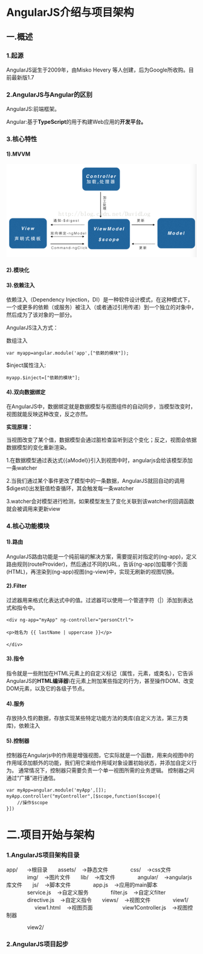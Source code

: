 


# AngularJS介绍与项目架构

## 一.概述

### 1.起源

AngularJS诞生于2009年，由Misko Hevery 等人创建，后为Google所收购。目前最新版1.7

### 2.AngularJS与Angular的区别

AngularJS:前端框架。

Angular:基于**TypeScript**的用于构建Web应用的**开发平台。**

### 3.核心特性

#### 1\).MVVM

![](/assets/mvvm.png)

#### 2\).模块化
#### 3\).依赖注入

依赖注入（Dependency Injection，DI）是一种软件设计模式，在这种模式下，一个或更多的依赖（或服务）被注入（或者通过引用传递）到一个独立的对象中，然后成为了该对象的一部分。

AngularJS注入方式：

数组注入

```
var myapp=angular.module('app',["依赖的模块"]);
```

$inject属性注入:

```
myapp.$inject=["依赖的模块"];
```

#### 4\).双向数据绑定

在AngularJS中，数据绑定就是数据模型与视图组件的自动同步，当模型改变时，视图就能反映这种改变，反之亦然。

**实现原理：**

当视图改变了某个值，数据模型会通过脏检查监听到这个变化；反之，视图会依据数据模型的变化重新渲染。

1.在数据模型通过表达式{{aModel}}引入到视图中时，angularjs会给该模型添加一条watcher

2.当我们通过某个事件更改了模型中的一条数据，AngularJS就回自动的调用$digest\(\)出发脏值检查循环，其会触发每一条watcher

3.watcher会对模型进行检测，如果模型发生了变化关联到该watcher的回调函数就会被调用来更新view

### 4.核心功能模块

#### 1\).路由

AngularJS路由功能是一个纯前端的解决方案，需要提前对指定的\(ng-app\)，定义路由规则\(routeProvider\)，然后通过不同的URL，告诉\(ng-app\)加载哪个页面\(HTML\)，再渲染到\(ng-app\)视图\(ng-view\)中，实现无刷新的视图切换。

#### 2\).Filter

过滤器用来格式化表达式中的值。过滤器可以使用一个管道字符（\|）添加到表达式和指令中。


```
<div ng-app="myApp" ng-controller="personCtrl">

<p>姓名为 {{ lastName | uppercase }}</p>

</div>

```


#### 3\).指令

指令就是一些附加在HTML元素上的自定义标记（属性，元素，或类名），它告诉AngularJS的**HTML编译器**\在元素上附加某些指定的行为，甚至操作DOM、改变DOM元素，以及它的各级子节点。

#### 4\).服务

存放持久性的数据，存放实现某些特定功能方法的类库\(自定义方法，第三方类库\)，依赖注入

#### 5\).控制器


控制器在Angularjs中的作用是增强视图，它实际就是一个函数，用来向视图中的作用域添加额外的功能，我们用它来给作用域对象设置初始状态，并添加自定义行为。
通常情况下，控制器只需要负责一个单一视图所需的业务逻辑。
控制器之间通过“广播”进行通信。


```
var myApp=angular.module('myApp',[]);
myApp.controller("myController",[$scope,function($scope){
    //操作$scope
}])
```



# 二.项目开始与架构

### 1.AngularJS项目架构目录
app/  &nbsp;&nbsp;&nbsp;&nbsp; ->根目录
&nbsp;&nbsp;&nbsp;&nbsp;&nbsp;&nbsp;assets/&nbsp;&nbsp;&nbsp;&nbsp;->静态文件
&nbsp;&nbsp;&nbsp;&nbsp;&nbsp;&nbsp;&nbsp;&nbsp;&nbsp;&nbsp;&nbsp;&nbsp;&nbsp;&nbsp;css/&nbsp;&nbsp;&nbsp;&nbsp;->css文件
&nbsp;&nbsp;&nbsp;&nbsp;&nbsp;&nbsp;&nbsp;&nbsp;&nbsp;&nbsp;&nbsp;&nbsp;&nbsp;&nbsp;img/&nbsp;&nbsp;&nbsp;&nbsp;->图片文件
&nbsp;&nbsp;&nbsp;&nbsp;&nbsp;&nbsp;lib/&nbsp;&nbsp;&nbsp;&nbsp;->库文件
&nbsp;&nbsp;&nbsp;&nbsp;&nbsp;&nbsp;&nbsp;&nbsp;&nbsp;&nbsp;&nbsp;&nbsp;&nbsp;&nbsp;angular/&nbsp;&nbsp;&nbsp;&nbsp;->angularjs库文件
&nbsp;&nbsp;&nbsp;&nbsp;&nbsp;&nbsp;js/&nbsp;&nbsp;&nbsp;&nbsp;->脚本文件
&nbsp;&nbsp;&nbsp;&nbsp;&nbsp;&nbsp;&nbsp;&nbsp;&nbsp;&nbsp;&nbsp;&nbsp;&nbsp;&nbsp;app.js&nbsp;&nbsp;&nbsp;&nbsp;->应用的main脚本
&nbsp;&nbsp;&nbsp;&nbsp;&nbsp;&nbsp;&nbsp;&nbsp;&nbsp;&nbsp;&nbsp;&nbsp;&nbsp;&nbsp;service.js&nbsp;&nbsp;&nbsp;&nbsp;->自定义服务
&nbsp;&nbsp;&nbsp;&nbsp;&nbsp;&nbsp;&nbsp;&nbsp;&nbsp;&nbsp;&nbsp;&nbsp;&nbsp;&nbsp;filter.js&nbsp;&nbsp;&nbsp;&nbsp;->自定义filter
&nbsp;&nbsp;&nbsp;&nbsp;&nbsp;&nbsp;&nbsp;&nbsp;&nbsp;&nbsp;&nbsp;&nbsp;&nbsp;&nbsp;directive.js&nbsp;&nbsp;&nbsp;&nbsp;->自定义指令
&nbsp;&nbsp;&nbsp;&nbsp;&nbsp;&nbsp;views/&nbsp;&nbsp;&nbsp;&nbsp;->视图文件
&nbsp;&nbsp;&nbsp;&nbsp;&nbsp;&nbsp;&nbsp;&nbsp;&nbsp;&nbsp;&nbsp;&nbsp;&nbsp;&nbsp;view1/&nbsp;&nbsp;&nbsp;&nbsp;
&nbsp;&nbsp;&nbsp;&nbsp;&nbsp;&nbsp;&nbsp;&nbsp;&nbsp;&nbsp;&nbsp;&nbsp;&nbsp;&nbsp;&nbsp;&nbsp;&nbsp;&nbsp;&nbsp;view1.html&nbsp;&nbsp;&nbsp;&nbsp;->视图页面
&nbsp;&nbsp;&nbsp;&nbsp;&nbsp;&nbsp;&nbsp;&nbsp;&nbsp;&nbsp;&nbsp;&nbsp;&nbsp;&nbsp;&nbsp;&nbsp;&nbsp;&nbsp;&nbsp;view1Controller.js&nbsp;&nbsp;&nbsp;&nbsp;->视图控制器





&nbsp;&nbsp;&nbsp;&nbsp;&nbsp;&nbsp;&nbsp;&nbsp;&nbsp;&nbsp;&nbsp;&nbsp;&nbsp;&nbsp;view2/&nbsp;&nbsp;&nbsp;&nbsp;































































































### 2.AngularJS项目起步





